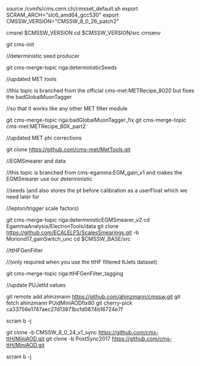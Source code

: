   source /cvmfs/cms.cern.ch/cmsset_default.sh
  export SCRAM_ARCH="slc6_amd64_gcc530"
  export CMSSW_VERSION="CMSSW_8_0_26_patch2"

  cmsrel $CMSSW_VERSION
  cd $CMSSW_VERSION/src
  cmsenv

  git cms-init
  
//deterministic seed producer

git cms-merge-topic riga:deterministicSeeds

//updated MET tools

//this topic is branched from the official cms-met:METRecipe_8020 but fixes the badGlobalMuonTagger

//so that it works like any other MET filter module

git cms-merge-topic riga:badGlobalMuonTagger_fix
git cms-merge-topic cms-met:METRecipe_80X_part2

//updated MET phi corrections

git clone https://github.com/cms-met/MetTools.git

//EGMSmearer and data

//this topic is branched from cms-egamma:EGM_gain_v1 and makes the EGMSmearer use our deterministic

//seeds (and also stores the pt before calibration as a userFloat which we need later for

//lepton/trigger scale factors)

git cms-merge-topic riga:deterministicEGMSmearer_v2
cd EgammaAnalysis/ElectronTools/data
git clone https://github.com/ECALELFS/ScalesSmearings.git -b Moriond17_gainSwitch_unc
cd $CMSSW_BASE/src

//ttHFGenFilter

//(only required when you use the ttHF filtered ttJets dataset)

git cms-merge-topic riga:ttHFGenFilter_tagging

//update PUJetId values

  git remote add ahinzmann https://github.com/ahinzmann/cmssw.git
  git fetch ahinzmann PUidMiniAODfix80
  git cherry-pick ca33756e1747aec27d13971bcfd0874b16724e7f


  scram b -j


  git clone -b CMSSW_8_0_24_v1_sync https://github.com/cms-ttH/MiniAOD.git
  git clone -b PostSync2017 https://github.com/cms-ttH/MiniAOD.git 

  scram b -j
